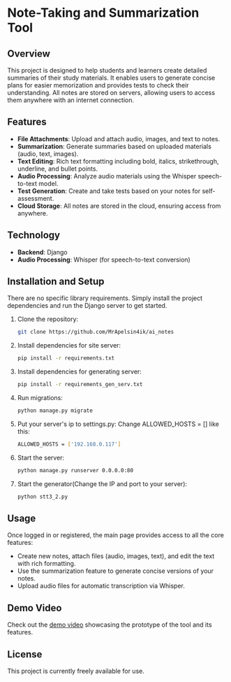 # Note-Taking and Summarization Tool

## Overview
This project is designed to help students and learners create detailed summaries of their study materials. It enables users to generate concise plans for easier memorization and provides tests to check their understanding. All notes are stored on servers, allowing users to access them anywhere with an internet connection.

## Features
- **File Attachments**: Upload and attach audio, images, and text to notes.
- **Summarization**: Generate summaries based on uploaded materials (audio, text, images).
- **Text Editing**: Rich text formatting including bold, italics, strikethrough, underline, and bullet points.
- **Audio Processing**: Analyze audio materials using the Whisper speech-to-text model.
- **Test Generation**: Create and take tests based on your notes for self-assessment.
- **Cloud Storage**: All notes are stored in the cloud, ensuring access from anywhere.

## Technology
- **Backend**: Django
- **Audio Processing**: Whisper (for speech-to-text conversion)

## Installation and Setup
There are no specific library requirements. Simply install the project dependencies and run the Django server to get started.

1. Clone the repository:
   ```bash
   git clone https://github.com/MrApelsin4ik/ai_notes
   ```
2. Install dependencies for site server:
   ```bash
   pip install -r requirements.txt
   ```
3. Install dependencies for generating server:
   ```bash
   pip install -r requirements_gen_serv.txt
   ```
3. Run migrations:
   ```bash
   python manage.py migrate
   ```
4. Put your server's ip to settings.py:
   Change ALLOWED_HOSTS = [] like this:
   ```bash
   ALLOWED_HOSTS = ['192.168.0.117']
   ```
6. Start the server:
   ```bash
   python manage.py runserver 0.0.0.0:80
   ```
7. Start the generator(Change the IP and port to your server):
   ```bash
   python stt3_2.py
   ```
## Usage
Once logged in or registered, the main page provides access to all the core features:
- Create new notes, attach files (audio, images, text), and edit the text with rich formatting.
- Use the summarization feature to generate concise versions of your notes.
- Upload audio files for automatic transcription via Whisper.

## Demo Video
Check out the [demo video](<https://drive.google.com/file/d/109bNl84fpLGkO24Ag5OJJWHqiuMFU4gL/view?usp=sharing)>) showcasing the prototype of the tool and its features.

## License
This project is currently freely available for use.

